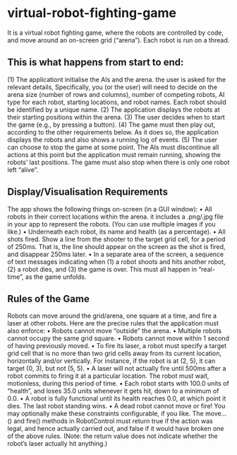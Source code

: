 # virtual-robot-fighting-game
It is a virtual robot fighting game, where the robots are controlled by code, and move around an on-screen grid (“arena”). Each robot is run on a thread.


## This is what happens from start to end:
(1) The applicationt initialise the AIs and the arena. the user is asked for the
relevant details,
Specifically, you (or the user) will need to decide on the arena size (number of rows
and columns), number of competing robots, AI type for each robot, starting locations,
and robot names. Each robot should be identified by a unique name.
(2) The application displays the robots at their starting positions within the arena.
(3) The user decides when to start the game (e.g., by pressing a button).
(4) The game must then play out, according to the other requirements below. As it does
so, the application displays the robots and also shows a running log of events.
(5) The user can choose to stop the game at some point. The AIs must discontinue all
actions at this point but the application must remain running, showing the robots’
last positions. The game must also stop when there is only one robot left “alive”.


## Display/Visualisation Requirements
The app shows the following things on-screen (in a GUI window):
• All robots in their correct locations within the arena. it includes a .png/.jpg
file in your app to represent the robots. (You can use multiple images if you like.)
• Underneath each robot, its name and health (as a percentage).
• All shots fired. Show a line from the shooter to the target grid cell, for a period of
250ms. That is, the line should appear on the screen as the shot is fired, and disappear
250ms later.
• In a separate area of the screen, a sequence of text messages indicating when (1) a
robot shoots and hits another robot, (2) a robot dies, and (3) the game is over.
This must all happen in “real-time”, as the game unfolds.


## Rules of the Game
Robots can move around the grid/arena, one square at a time, and fire a laser at other
robots.
Here are the precise rules that the application must also enforce:
• Robots cannot move “outside” the arena.
• Multiple robots cannot occupy the same grid square.
• Robots cannot move within 1 second of having previously moved.
• To fire its laser, a robot must specify a target grid cell that is no more than two grid
cells away from its current location, horizontally and/or vertically. For instance, if
the robot is at (2, 5), it can target (0, 3), but not (5, 5).
• A laser will not actually fire until 500ms after a robot commits to firing it at a particular
location. The robot must wait, motionless, during this period of time.
• Each robot starts with 100.0 units of “health”, and loses 35.0 units whenever it gets
hit, down to a minimum of 0.0.
• A robot is fully functional until its health reaches 0.0, at which point it dies. The last
robot standing wins.
• A dead robot cannot move or fire!
You may optionally make these constraints configurable, if you like.
The move...() and fire() methods in RobotControl must return true if the action was legal,
and hence actually carried out, and false if it would have broken one of the above rules.
(Note: the return value does not indicate whether the robot’s laser actually hit anything.)

